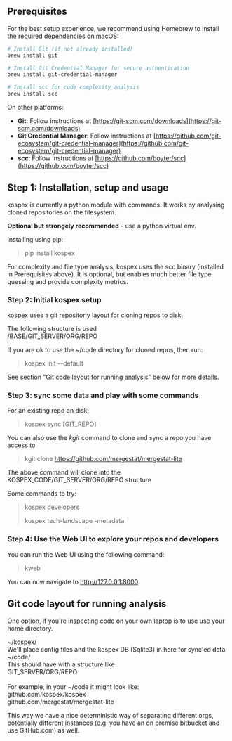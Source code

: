 ## Prerequisites

For the best setup experience, we recommend using Homebrew to install the required dependencies on macOS:


```bash
# Install Git (if not already installed)
brew install git

# Install Git Credential Manager for secure authentication
brew install git-credential-manager

# Install scc for code complexity analysis
brew install scc
```


On other platforms:
- **Git**: Follow instructions at [https://git-scm.com/downloads](https://git-scm.com/downloads)
- **Git Credential Manager**: Follow instructions at [https://github.com/git-ecosystem/git-credential-manager](https://github.com/git-ecosystem/git-credential-manager)
- **scc**: Follow instructions at [https://github.com/boyter/scc](https://github.com/boyter/scc)

## Step 1: Installation, setup and usage

kospex is currently a python module with commands. It works by analysing cloned repositories on the filesystem.

**Optional but strongely recommended** - use a python virtual env.

Installing using pip:

> pip install kospex

For complexity and file type analysis, kospex uses the scc binary (installed in Prerequisites above).
It is optional, but enables much better file type guessing and provide complexity metrics.

### Step 2: Initial kospex setup

kospex uses a git repositoriy layout for cloning repos to disk.

The following structure is used \
/BASE/GIT_SERVER/ORG/REPO

If you are ok to use the ~/code directory for cloned repos, then run:
> kospex init --default

See section "Git code layout for running analysis" below for more details.

### Step 3: sync some data and play with some commands

For an existing repo on disk:
> kospex sync [GIT_REPO]

You can also use the _kgit_ command to clone and sync a repo you have access to

> kgit clone https://github.com/mergestat/mergestat-lite

The above command will clone into the KOSPEX_CODE/GIT_SERVER/ORG/REPO structure

Some commands to try:

> kospex developers
>
> kospex tech-landscape -metadata

### Step 4: Use the Web UI to explore your repos and developers

You can run the Web UI using the following command:

> kweb

You can now navigate to http://127.0.0.1:8000


## Git code layout for running analysis

One option, if you're inspecting code on your own laptop is to use use your home directory.

~/kospex/ \
We'll place config files and the kospex DB (Sqlite3) in here for sync'ed data \
~/code/ \
This should have with a structure like \
GIT_SERVER/ORG/REPO \
 \
For example, in your ~/code it might look like: \
github.com/kospex/kospex \
github.com/mergestat/mergestat-lite

This way we have a nice deterministic way of separating different orgs, potentially different instances (e.g. you have an on premise bitbucket and use GitHub.com) as well.
